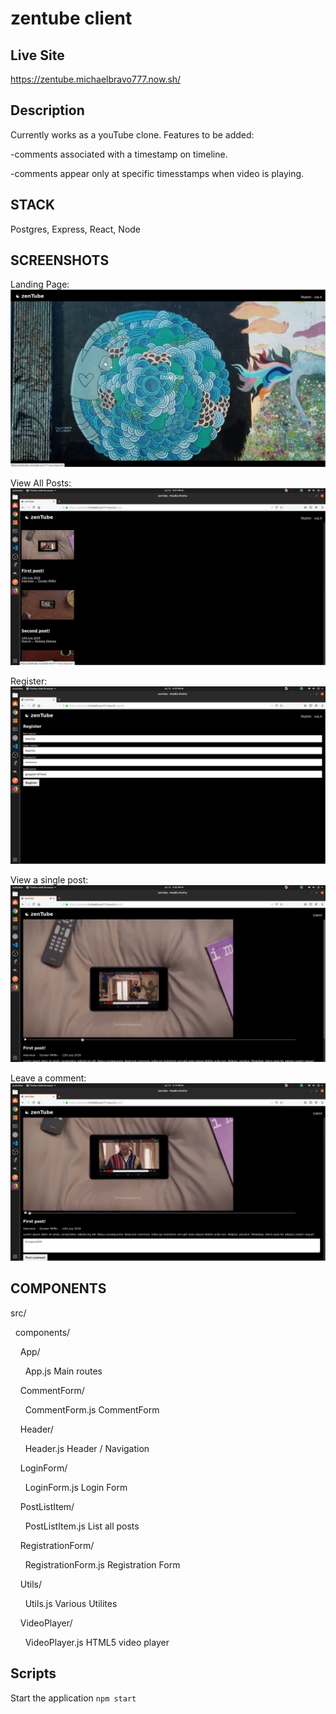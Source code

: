 # zentube client

## Live Site

https://zentube.michaelbravo777.now.sh/

## Description

Currently works as a youTube clone.  Features to be added:

-comments associated with a timestamp on timeline.

-comments appear only at specific timesstamps when video is playing.

## STACK

Postgres, Express, React, Node

## SCREENSHOTS

Landing Page:
![screenshot](/screenshots/landing.png?raw=true)

View All Posts:
![screenshot](/screenshots/posts.png?raw=true)

Register:
![screenshot](/screenshots/register.png?raw=true)

View a single post:
![screenshot](/screenshots/view-post.png?raw=true)

Leave a comment:
![screenshot](/screenshots/leave-comment.png?raw=true)

## COMPONENTS

src/

&nbsp;&nbsp;components/

&nbsp;&nbsp;&nbsp;&nbsp;App/

&nbsp;&nbsp;&nbsp;&nbsp;&nbsp;&nbsp;App.js              Main routes

&nbsp;&nbsp;&nbsp;&nbsp;CommentForm/

&nbsp;&nbsp;&nbsp;&nbsp;&nbsp;&nbsp;CommentForm.js       CommentForm

&nbsp;&nbsp;&nbsp;&nbsp;Header/

&nbsp;&nbsp;&nbsp;&nbsp;&nbsp;&nbsp;Header.js            Header / Navigation

&nbsp;&nbsp;&nbsp;&nbsp;LoginForm/

&nbsp;&nbsp;&nbsp;&nbsp;&nbsp;&nbsp;LoginForm.js         Login Form

&nbsp;&nbsp;&nbsp;&nbsp;PostListItem/

&nbsp;&nbsp;&nbsp;&nbsp;&nbsp;&nbsp;PostListItem.js      List all posts

&nbsp;&nbsp;&nbsp;&nbsp;RegistrationForm/

&nbsp;&nbsp;&nbsp;&nbsp;&nbsp;&nbsp;RegistrationForm.js  Registration Form

&nbsp;&nbsp;&nbsp;&nbsp;Utils/

&nbsp;&nbsp;&nbsp;&nbsp;&nbsp;&nbsp;Utils.js             Various Utilites

&nbsp;&nbsp;&nbsp;&nbsp;VideoPlayer/

&nbsp;&nbsp;&nbsp;&nbsp;&nbsp;&nbsp;VideoPlayer.js       HTML5 video player

## Scripts

Start the application `npm start`
